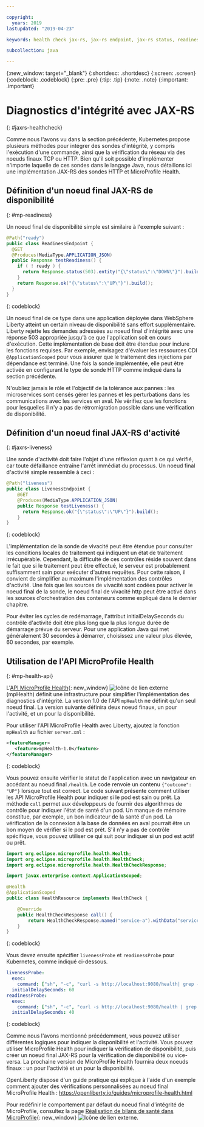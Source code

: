 ```yaml
---

copyright:
  years: 2019
lastupdated: "2019-04-23"

keywords: health check jax-rs, jax-rs endpoint, jax-rs status, readiness jax-rs, liveness jax-rs, microprofile health

subcollection: java

---
```


{:new_window: target="_blank"}
{:shortdesc: .shortdesc}
{:screen: .screen}
{:codeblock: .codeblock}
{:pre: .pre}
{:tip: .tip}
{:note: .note}
{:important: .important}

# Diagnostics d'intégrité avec JAX-RS
{: #jaxrs-healthcheck}

Comme nous l'avons vu dans la section précédente, Kubernetes propose plusieurs méthodes pour intégrer des sondes d'intégrité, y compris l'exécution d'une commande, ainsi que la vérification du réseau via des noeuds finaux TCP ou HTTP. Bien qu'il soit possible d'implémenter n'importe laquelle de ces sondes dans le langage Java, nous détaillons ici une implémentation JAX-RS des sondes HTTP et MicroProfile Health.

## Définition d'un noeud final JAX-RS de disponibilité
{: #mp-readiness}

Un noeud final de disponibilité simple est similaire à l'exemple suivant :

```java
@Path("ready")
public class ReadinessEndpoint {
  @GET
  @Produces(MediaType.APPLICATION_JSON)
  public Response testReadiness() {
    if ( ! ready ) {
      return Response.status(503).entity("{\"status\":\"DOWN\"}").build();
    }
    return Response.ok("{\"status\":\"UP\"}").build();
  }
}
```
{: codeblock}

Un noeud final de ce type dans une application déployée dans WebSphere Liberty atteint un certain niveau de disponibilité sans effort supplémentaire. Liberty rejette les demandes adressées au noeud final d'intégrité avec une réponse 503 appropriée jusqu'à ce que l'application soit en cours d'exécution. Cette implémentation de base doit être étendue pour inclure les fonctions requises. Par exemple, envisagez d'évaluer les ressources CDI `@ApplicationScoped` pour vous assurer que le traitement des injections par dépendance est terminé. Une fois la sonde implémentée, elle peut être activée en configurant le type de sonde HTTP comme indiqué dans la section précédente.

N'oubliez jamais le rôle et l'objectif de la tolérance aux pannes : les microservices sont censés gérer les pannes et les perturbations dans les communications avec les services en aval. Ne vérifiez que les fonctions pour lesquelles il n'y a pas de rétromigration possible dans une vérification de disponibilité.

## Définition d'un noeud final JAX-RS d'activité
{: #jaxrs-liveness}

Une sonde d'activité doit faire l'objet d'une réflexion quant à ce qui vérifié, car toute défaillance entraîne l'arrêt immédiat du processus. Un noeud final d'activité simple ressemble à ceci :

```java
@Path("liveness")
public class LivenessEndpoint {
    @GET
    @Produces(MediaType.APPLICATION_JSON)
    public Response testLiveness() {
      return Response.ok("{\"status\":\"UP\"}").build();
    }
}
```
{: codeblock}

L'implémentation de la sonde de vivacité peut être étendue pour consulter les conditions locales de traitement qui indiquent un état de traitement irrécupérable. Cependant, la difficulté de ces contrôles réside souvent dans le fait que si le traitement peut être effectué, le serveur est probablement suffisamment sain pour exécuter d'autres requêtes. Pour cette raison, il convient de simplifier au maximum l'implémentation des contrôles d'activité. Une fois que les sources de vivacité sont codées pour activer le noeud final de la sonde, le noeud final de vivacité http peut être activé dans les sources d'orchestration des conteneurs comme expliqué dans le dernier chapitre.

Pour éviter les cycles de redémarrage, l'attribut initialDelaySeconds du contrôle d'activité doit être plus long que la plus longue durée de démarrage prévue du serveur. Pour une application Java qui met généralement 30 secondes à démarrer, choisissez une valeur plus élevée, 60 secondes, par exemple.

## Utilisation de l'API MicroProfile Health
{: #mp-health-api}

L'[API MicroProfile Health](https://www.ibm.com/support/knowledgecenter/en/SSEQTP_liberty/com.ibm.websphere.wlp.doc/ae/twlp_microprofile_healthcheck.html){: new_window} ![Icône de lien externe](../icons/launch-glyph.svg "Icône de lien externe") (mpHealth) définit une infrastructure pour simplifier l'implémentation des diagnostics d'intégrité. La version 1.0 de l'API `mpHealth` ne définit qu'un seul noeud final. La version suivante définira deux noeud finaux, un pour l'activité, et un pour la disponibilité.

Pour utiliser l'API MicroProfile Health avec Liberty, ajoutez la fonction `mpHealth` au fichier `server.xml` :

```xml
<featureManager>
   <feature>mpHealth-1.0</feature>
</featureManager>
```
{: codeblock}

Vous pouvez ensuite vérifier le statut de l'application avec un navigateur en accédant au noeud final `/health`. Le code renvoie un contenu `{"outcome": "UP"}` lorsque tout est correct. Le code suivant présente comment utiliser les API MicroProfile Health pour indiquer si le pod est sain ou prêt. La méthode `call` permet aux développeurs de fournir des algorithmes de contrôle pour indiquer l'état de santé d'un pod. Un manque de mémoire constitue, par exemple, un bon indicateur de la santé d'un pod. La vérification de la connexion à la base de données en aval pourrait être un bon moyen de vérifier si le pod est prêt. S'il n'y a pas de contrôle spécifique, vous pouvez utiliser ce qui suit pour indiquer si un pod est actif ou prêt.

```java
import org.eclipse.microprofile.health.Health;
import org.eclipse.microprofile.health.HealthCheck;
import org.eclipse.microprofile.health.HealthCheckResponse;

import javax.enterprise.context.ApplicationScoped;

@Health
@ApplicationScoped
public class HealthResource implements HealthCheck {

    @Override
    public HealthCheckResponse call() {
        return HealthCheckResponse.named("service-a").withData("service-a", "ok").up().build();
    }
}
```
{: codeblock}

Vous devez ensuite spécifier `livenessProbe` et `readinessProbe` pour Kubernetes, comme indiqué ci-dessous.
```yaml
livenessProbe:
  exec:
    command: ["sh", "-c", "curl -s http://localhost:9080/health| grep -q service-a"]
  initialDelaySeconds: 60
readinessProbe:
  exec:
    command: ["sh", "-c", "curl -s http://localhost:9080/health | grep -q service-a"]
  initialDelaySeconds: 40
```
{: codeblock}

Comme nous l'avons mentionné précédemment, vous pouvez utiliser différentes logiques pour indiquer la disponibilité et l'activité. Vous pouvez utiliser MicroProfile Health pour indiquer la vérification de disponibilité, puis créer un noeud final JAX-RS pour la vérification de disponibilité ou vice-versa. La prochaine version de MicroProfile Health fournira deux noeuds finaux : un pour l'activité et un pour la disponibilité.

OpenLiberty dispose d'un guide pratique qui explique à l'aide d'un exemple comment ajouter des vérifications personnalisées au noeud final MicroProfile Health : https://openliberty.io/guides/microprofile-health.html

Pour redéfinir le comportement par défaut du noeud final d'intégrité de MicroProfile, consultez la page [Réalisation de bilans de santé dans MicroProfile](https://www.ibm.com/support/knowledgecenter/en/SSEQTP_liberty/com.ibm.websphere.wlp.doc/ae/twlp_microprofile_healthcheck.html){: new_window} ![Icône de lien externe](../icons/launch-glyph.svg "Icône de lien externe").
